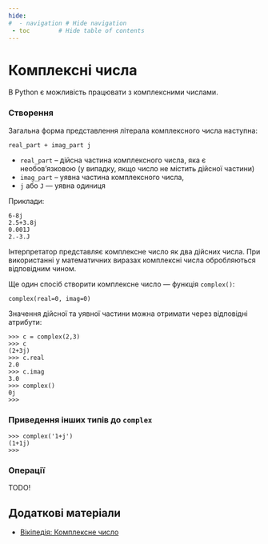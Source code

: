```yaml
---
hide:
#  - navigation # Hide navigation
 - toc        # Hide table of contents
---
```


# Комплексні числа

В Python є можливість працювати з комплексними числами. 

### Створення

Загальна форма представлення літерала комплексного числа наступна: 

	real_part + imag_part j

- `real_part` – дійсна частина комплексного числа, яка є необов’язковою (у випадку, якщо число не містить дійсної частини)
- `imag_part` – уявна частина комплексного числа, 
- `j` або `J` — уявна одиниця 

Приклади:

	6-8j
	2.5+3.8j
	0.001J
	2.-3.J

Інтерпретатор представляє комплексне число як два дійсних числа. 
При використанні у математичних виразах комплексні числа обробляються відповідним чином. 

Ще один спосіб створити комплексне число — функція `complex()`: 

	complex(real=0, imag=0)

Значення дійсної та уявної частини можна отримати через відповідні атрибути: 

	>>> c = complex(2,3)
	>>> c
	(2+3j)
	>>> c.real
	2.0
	>>> c.imag
	3.0
	>>> complex()
	0j
	>>>

### Приведення інших типів до `complex`	
<!-- TODO -->
	>>> complex('1+j')
	(1+1j)
	>>>

### Операції

TODO!
	
## Додаткові матеріали

- [Вікіпедія: Комплексне число](https://uk.wikipedia.org/wiki/Комплексне_число)
